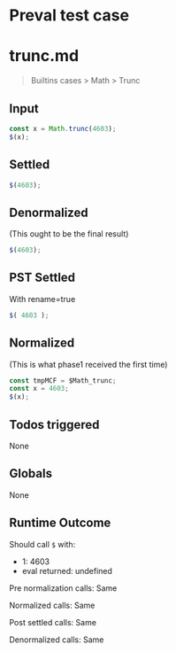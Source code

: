 # Preval test case

# trunc.md

> Builtins cases > Math > Trunc
>
>

## Input

`````js filename=intro
const x = Math.trunc(4603);
$(x);
`````


## Settled


`````js filename=intro
$(4603);
`````


## Denormalized
(This ought to be the final result)

`````js filename=intro
$(4603);
`````


## PST Settled
With rename=true

`````js filename=intro
$( 4603 );
`````


## Normalized
(This is what phase1 received the first time)

`````js filename=intro
const tmpMCF = $Math_trunc;
const x = 4603;
$(x);
`````


## Todos triggered


None


## Globals


None


## Runtime Outcome


Should call `$` with:
 - 1: 4603
 - eval returned: undefined

Pre normalization calls: Same

Normalized calls: Same

Post settled calls: Same

Denormalized calls: Same
